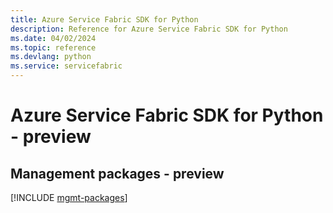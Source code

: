 ```yaml
---
title: Azure Service Fabric SDK for Python
description: Reference for Azure Service Fabric SDK for Python
ms.date: 04/02/2024
ms.topic: reference
ms.devlang: python
ms.service: servicefabric
---
```

# Azure Service Fabric SDK for Python - preview

## Management packages - preview
[!INCLUDE [mgmt-packages](service-fabric-mgmt-index.md)]